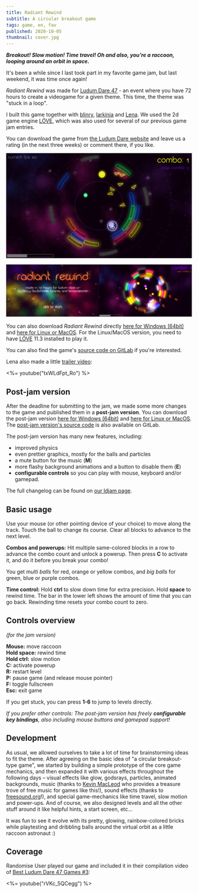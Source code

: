 ```yaml
---
title: Radiant Rewind
subtitle: A circular breakout game
tags: game, en, fav
published: 2020-10-05
thumbnail: cover.jpg
---
```


_**Breakout! Slow motion! Time travel! Oh and also, you’re a raccoon, looping around an orbit in space.**_

It's been a while since I last took part in my favorite game jam, but last weekend, it was time once again!

*Radiant Rewind* was made for [Ludum Dare 47](https://ldjam.com/) - an event where you have 72 hours to create a videogame for a given theme. This time, the theme was "stuck in a loop".

I built this game together with [blinry](https://morr.cc/), [larkinia](https://ldjam.com/users/larkinia) and [Lena](https://twitter.com/lenaschimmel). We used the 2d game engine [LÖVE](https://love2d.org/), which was also used for several of our previous game jam entries.

You can download the game from [the Ludum Dare website](https://ldjam.com/events/ludum-dare/47/radiant-rewind) and leave us a rating (in the next three weeks) or comment there, if you like.

[![screenshot from the game](radiant-rewind-screenhot1.png)](https://ldjam.com/events/ludum-dare/47/radiant-rewind)

![screenshots from the game](radiant-rewind-screenhots2.jpg)

You can also download *Radiant Rewind* directly [here for Windows (64bit)](https://blinry.gitlab.io/radiant-rewind/downloads/blinry-radiant-rewind-win64.zip) and [here for Linux or MacOS](https://blinry.gitlab.io/radiant-rewind/downloads/blinry-radiant-rewind.love). For the Linux/MacOS version, you need to have [LÖVE](https://love2d.org/) 11.3 installed to play it.

You can also find the game's [source code on GitLab](https://gitlab.com/blinry/radiant-rewind) if you're interested.

Lena also made a little [trailer video](https://www.youtube.com/watch?v=txWLdFpt_Ro):

<%= youtube("txWLdFpt_Ro") %>

## Post-jam version

After the deadline for submitting to the jam, we made some more changes to the game and published them in a **post-jam version**. You can download the post-jam version [here for Windows (64bit)](https://dielenamaria.gitlab.io/radiant-rewind/downloads/dielenamaria-radiant-rewind-win64.zip) and [here for Linux or MacOS](https://dielenamaria.gitlab.io/radiant-rewind/downloads/dielenamaria-radiant-rewind.love). The [post-jam version's source code](https://gitlab.com/dielenamaria/radiant-rewind/-/tree/postjam) is also available on GitLab.

The post-jam version has many new features, including: 

- improved physics  
- even prettier graphics, mostly for the balls and particles  
- a mute button for the music (**M**)  
- more flashy background animations and a button to disable them (**E**)  
- **configurable controls** so you can play with mouse, keyboard and/or gamepad.  

The full changelog can be found on [our ldjam page](https://ldjam.com/events/ludum-dare/47/radiant-rewind).

## Basic usage

Use your mouse (or other pointing device of your choice) to move along the track. Touch the ball to change its course. Clear all blocks to advance to the next level.

**Combos and powerups:** Hit multiple same-colored blocks in a row to advance the combo count and unlock a powerup. Then press **C** to activate it, and do it before you break your combo!  

You get *multi balls* for red, orange or yellow combos, and *big balls* for green, blue or purple combos.

**Time control:** Hold **ctrl** to slow down time for extra precision. Hold **space** to rewind time. The bar in the lower left shows the amount of time that you can go back. Rewinding time resets your combo count to zero.

## Controls overview
_(for the jam version)_

**Mouse:** move raccoon  
**Hold space:** rewind time  
**Hold ctrl:** slow motion  
**C:** activate powerup  
**R:** restart level  
**P:** pause game (and release mouse pointer)  
**F:** toggle fullscreen  
**Esc:** exit game  

If you get stuck, you can press **1-6** to jump to levels directly.

_If you prefer other controls: The post-jam version has freely **configurable key bindings**, also including mouse buttons and gamepad support!_

## Development

As usual, we allowed ourselves to take a lot of time for brainstorming ideas to fit the theme. After agreeing on the basic idea of "a circular breakout-type game", we started by building a simple prototype of the core game mechanics, and then expanded it with various effects throughout the following days – visual effects like glow, godsrays, particles, animated backgrounds, music (thanks to [Kevin MacLeod](https://incompetech.com/) who provides a treasure trove of free music for games like this!), sound effects (thanks to [freesound.org](https://freesound.org/)!), and special game-mechanics like time travel, slow motion and power-ups. And of course, we also designed levels and all the other stuff around it like helpful hints, a start screen, etc...

It was fun to see it evolve with its pretty, glowing, rainbow-colored bricks while playtesting and dribbling balls around the virtual orbit as a little raccoon astronaut :)

## Coverage

Randomise User played our game and included it in their compilation video of [Best Ludum Dare 47 Games #3](https://www.youtube.com/watch?v=rVKc_5QCegg):

<%= youtube("rVKc_5QCegg") %>

